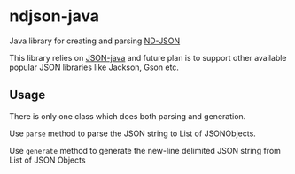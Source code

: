 # ndjson-java
Java library for creating and parsing [ND-JSON][1]

This library relies on [JSON-java][2] and future
plan is to support other available popular JSON
libraries like Jackson, Gson etc.

## Usage
There is only one class which does both parsing
and generation.

Use `parse` method to parse the JSON string to 
List of JSONObjects. 

Use `generate` method to generate the new-line
delimited JSON string from List of JSON Objects

[1]:https://github.com/ndjson/ndjson-spec
[2]:https://github.com/stleary/JSON-java
